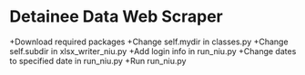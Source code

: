 # Detainee Data Web Scraper

+Download required packages
+Change self.mydir in classes.py
+Change self.subdir in xlsx_writer_niu.py
+Add login info in run_niu.py
+Change dates to specified date in run_niu.py
+Run run_niu.py

